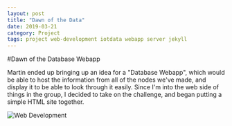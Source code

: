 ```yaml
---
layout: post
title: "Dawn of the Data"
date: 2019-03-21
category: Project
tags: project web-development iotdata webapp server jekyll
---
```


#Dawn of the Database Webapp

Martin ended up bringing up an idea for a "Database Webapp", which would be able to host the information from all of the nodes we've made, and display it to be able to look through it easily.
Since I'm into the web side of things in the group, I decided to take on the challenge, and began putting a simple HTML site together. 

![Web Development](https://kammorne.github.io/lagoma1_IN700/img/evidenceHTMLapp.jpg)
